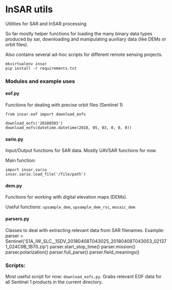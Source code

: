 # InSAR utils

Utilities for SAR and InSAR processing

So far mostly helper functions for loading the many binary data types produced by sar, downloading and manipulating auxiliary data (like DEMs or orbit files).

Also contains several ad-hoc scripts for different remote sensing projects.


    mkvirtualenv insar
    pip install -r requirements.txt


### Modules and example uses

#### eof.py

Functions for dealing with precise orbit files (Sentinel 1)

	from insar.eof import download_eofs

    download_eofs('20180503')
    download_eofs(datetime.datetime(2018, 05, 03, 0, 0, 0))

#### sario.py

Input/Output functions for SAR data.
Mostly UAVSAR functions for now.

Main function: 

	import insar.sario
    insar.sario.load_file('/file/path')


#### dem.py
Functions for working with digital elevation maps (DEMs).

Useful functions: `upsample_dem`, `upsample_dem_rsc`, `mosaic_dem`

#### parsers.py

Classes to deal with extracting relevant data from SAR filenames.
Example:
	parser = Sentinel('S1A_IW_SLC__1SDV_20180408T043025_20180408T043053_021371_024C9B_1B70.zip')
	parser.start_stop_time()
	parser.mission()
	parser.polarization()
	parser.full_parse()
	parser.field_meanings()


### Scripts:

Most useful script for now: `download_eofs.py`.
Grabs relevant EOF data for all Sentinel 1 products in the current directory.
